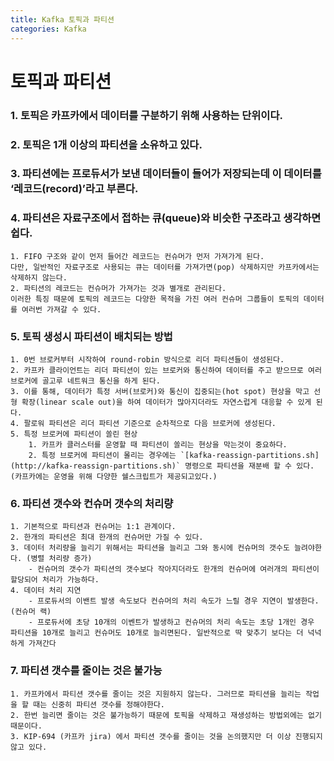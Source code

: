 ```yaml
---
title: Kafka 토픽과 파티션
categories: Kafka
---
```


# 토픽과 파티션

### 1. 토픽은 카프카에서 데이터를 구분하기 위해 사용하는 단위이다.
### 2. 토픽은 1개 이상의 파티션을 소유하고 있다. 
### 3. 파티션에는 프로듀서가 보낸 데이터들이 들어가 저장되는데 이 데이터를 ‘레코드(record)’라고 부른다.
### 4. 파티션은 자료구조에서 접하는 큐(queue)와 비슷한 구조라고 생각하면 쉽다.
    1. FIFO 구조와 같이 먼저 들어간 레코드는 컨슈머가 먼저 가져가게 된다.
    다만, 일반적인 자료구조로 사용되는 큐는 데이터를 가져가면(pop) 삭제하지만 카프카에서는 삭제하지 않는다.
    2. 파티션의 레코드는 컨슈머가 가져가는 것과 별개로 관리된다. 
    이러한 특징 때문에 토픽의 레코드는 다양한 목적을 가진 여러 컨슈머 그룹들이 토픽의 데이터를 여러번 가져갈 수 있다.
### 5. 토픽 생성시 파티션이 배치되는 방법
    1. 0번 브로커부터 시작하여 round-robin 방식으로 리더 파티션들이 생성된다.
    2. 카프카 클라이언트는 리더 파티션이 있는 브로커와 통신하여 데이터를 주고 받으므로 여러 브로커에 골고루 네트워크 통신을 하게 된다.
    3. 이를 통해, 데이터가 특정 서버(브로커)와 통신이 집중되는(hot spot) 현상을 막고 선형 확장(linear scale out)을 하여 데이터가 많아지더라도 자연스럽게 대응할 수 있게 된다.
    4. 팔로워 파티션은 리더 파티션 기준으로 순차적으로 다음 브로커에 생성된다.
    5. 특정 브로커에 파티션이 쏠린 현상
        1. 카프카 클러스터를 운영할 때 파티션이 쏠리는 현상을 막는것이 중요하다.
        2. 특정 브로커에 파티션이 몰리는 경우에는 `[kafka-reassign-partitions.sh](http://kafka-reassign-partitions.sh)` 명령으로 파티션을 재분배 할 수 있다. (카프카에는 운영을 위해 다양한 쉘스크립트가 제공되고있다.)
### 6. 파티션 갯수와 컨슈머 갯수의 처리량
    1. 기본적으로 파티션과 컨슈머는 1:1 관계이다.
    2. 한개의 파티션은 최대 한개의 컨슈머만 가질 수 있다.
    3. 데이터 처리량을 늘리기 위해서는 파티션을 늘리고 그와 동시에 컨슈머의 갯수도 늘려야한다. (병렬 처리량 증가)
        - 컨슈머의 갯수가 파티션의 갯수보다 작아지더라도 한개의 컨슈머에 여러개의 파티션이 할당되어 처리가 가능하다.
    4. 데이터 처리 지연
        - 프로듀서의 이밴트 발생 속도보다 컨슈머의 처리 속도가 느릴 경우 지연이 발생한다. (컨슈머 랙)
        - 프로듀서에 초당 10개의 이벤트가 발생하고 컨슈머의 처리 속도는 초당 1개인 경우 파티션을 10개로 늘리고 컨슈머도 10개로 늘리면된다. 일반적으로 딱 맞추기 보다는 더 넉넉하게 가져간다
### 7. 파티션 갯수를 줄이는 것은 불가능
    1. 카프카에서 파티션 갯수를 줄이는 것은 지원하지 않는다. 그러므로 파티션을 늘리는 작업을 할 때는 신중히 파티션 갯수를 정해야한다.
    2. 한번 늘리면 줄이는 것은 불가능하기 때문에 토픽을 삭제하고 재생성하는 방법외에는 없기 때문이다.
    3. KIP-694 (카프카 jira) 에서 파티션 갯수를 줄이는 것을 논의했지만 더 이상 진행되지 않고 있다.